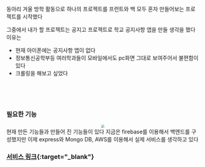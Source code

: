 동아리 겨울 방학 활동으로 하나의 프로젝트를 프런트와 백 모두 혼자 만들어보는 프로젝트를 시작했다

그중에서 내가 할 프로젝트는 공지고 프로젝트로 학교 공지사항 앱을 만들 생각을 했다 이유는

* 현재 아이폰에는 공지사항 앱이 없다
* 정보통신공학부등 여러학과들이 모바일에서도 pc화면 그대로 보여주어서 불편함이 있다
* 크롤링을 해보고 싶었다

&nbsp;

&nbsp;

### 필요한 기능

<center>
<img src="https://user-images.githubusercontent.com/80758613/223025192-c1f64d0e-2296-4363-90b1-2d67bb6cd7dd.png" style="zoom:50%;">
</center>
현재 만든 기능들과 만들어 진 기능들이 있다 지금은 firebase를 이용해서 백엔드를 구성했지만 이제 express와 Mongo DB, AWS를 이용해서 실제 서비스를 생각하고 있다

### [서비스 링크](https://notification-go-cbnu.web.app){:target="_blank"}

